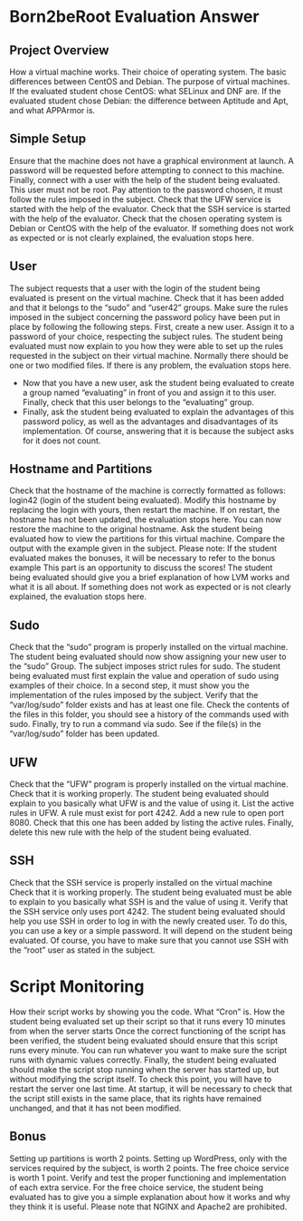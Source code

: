 # Born2beRoot Evaluation Answer

## Project Overview

How a virtual machine works.
Their choice of operating system.
The basic differences between CentOS and Debian.
The purpose of virtual machines.
If the evaluated student chose CentOS: what SELinux and DNF are.
If the evaluated student chose Debian: the difference between Aptitude and Apt, and what APPArmor is.

## Simple Setup

Ensure that the machine does not have a graphical environment at launch.
A password will be requested before attempting to connect to this machine. Finally, connect with a user with the help of the student being evaluated. This user must not be root.
Pay attention to the password chosen, it must follow the rules imposed in the subject.
Check that the UFW service is started with the help of the evaluator.
Check that the SSH service is started with the help of the evaluator.
Check that the chosen operating system is Debian or CentOS with the help of the evaluator.
If something does not work as expected or is not clearly explained, the evaluation stops here.

## User

The subject requests that a user with the login of the student being evaluated is present on the virtual machine. Check that it has been added and that it belongs to the “sudo” and “user42” groups.
Make sure the rules imposed in the subject concerning the password policy have been put in place by following the following steps.
First, create a new user. Assign it to a password of your choice, respecting the subject rules. The student being evaluated must now explain to you how they were able to set up the rules requested in the subject on their virtual machine.
Normally there should be one or two modified files. If there is any problem, the evaluation stops here.

- Now that you have a new user, ask the student being evaluated to create a group named “evaluating” in front of you and assign it to this user. Finally, check that this user belongs to the “evaluating” group.
- Finally, ask the student being evaluated to explain the advantages of this password policy, as well as the advantages and disadvantages of its implementation. Of course, answering that it is because the subject asks for it does not count.

## Hostname and Partitions

Check that the hostname of the machine is correctly formatted as follows: login42 (login of the student being evaluated).
Modify this hostname by replacing the login with yours, then restart the machine. If on restart, the hostname has not been updated, the evaluation stops here.
You can now restore the machine to the original hostname.
Ask the student being evaluated how to view the partitions for this virtual machine.
Compare the output with the example given in the subject.
Please note: If the student evaluated makes the bonuses, it will be necessary to refer to the bonus example
This part is an opportunity to discuss the scores! The student being evaluated should give you a brief explanation of how LVM works and what it is all about. If something does not work as expected or is not clearly explained, the evaluation stops here.

## Sudo

Check that the “sudo” program is properly installed on the virtual machine.
The student being evaluated should now show assigning your new user to the “sudo”
Group.
The subject imposes strict rules for sudo. The student being evaluated must first explain the value and operation of sudo using examples of their choice. In a second step, it must show you the implementation of the rules imposed by the subject.
Verify that the “var/log/sudo” folder exists and has at least one file. Check the contents of the files in this folder, you should see a history of the commands used with sudo. Finally, try to run a command via sudo. See if the file(s) in the “var/log/sudo” folder has been updated.

## UFW

Check that the “UFW” program is properly installed on the virtual machine.
Check that it is working properly.
The student being evaluated should explain to you basically what UFW is and the value
of using it.
List the active rules in UFW. A rule must exist for port 4242.
Add a new rule to open port 8080. Check that this one has been added by listing the active rules.
Finally, delete this new rule with the help of the student being evaluated.

## SSH

Check that the SSH service is properly installed on the virtual machine
Check that it is working properly.
The student being evaluated must be able to explain to you basically what SSH is and
the value of using it.
Verify that the SSH service only uses port 4242.
The student being evaluated should help you use SSH in order to log in with the newly created user. To do this, you can use a key or a simple password. It will depend on the student being evaluated. Of course, you have to make sure that you cannot use SSH with the “root” user as stated in the subject.

# Script Monitoring

How their script works by showing you the code.
What “Cron” is.
How the student being evaluated set up their script so that it runs every 10 minutes from when the server starts
Once the correct functioning of the script has been verified, the student being evaluated should ensure that this script runs every minute. You can run whatever you want to make sure the script runs with dynamic values correctly. Finally, the student being evaluated should make the script stop running when the server has started up, but without modifying the script itself. To check this point, you will have to restart the server one last time. At startup, it will be necessary to check that the script still exists in the same place, that its rights have remained unchanged, and that it has not been modified.

## Bonus

Setting up partitions is worth 2 points.
Setting up WordPress, only with the services required by the subject, is worth 2 points.
The free choice service is worth 1 point.
Verify and test the proper functioning and implementation of each extra service.
For the free choice service, the student being evaluated has to give you a simple explanation about how it works and why they think it is useful. Please note that NGINX and Apache2 are prohibited.

